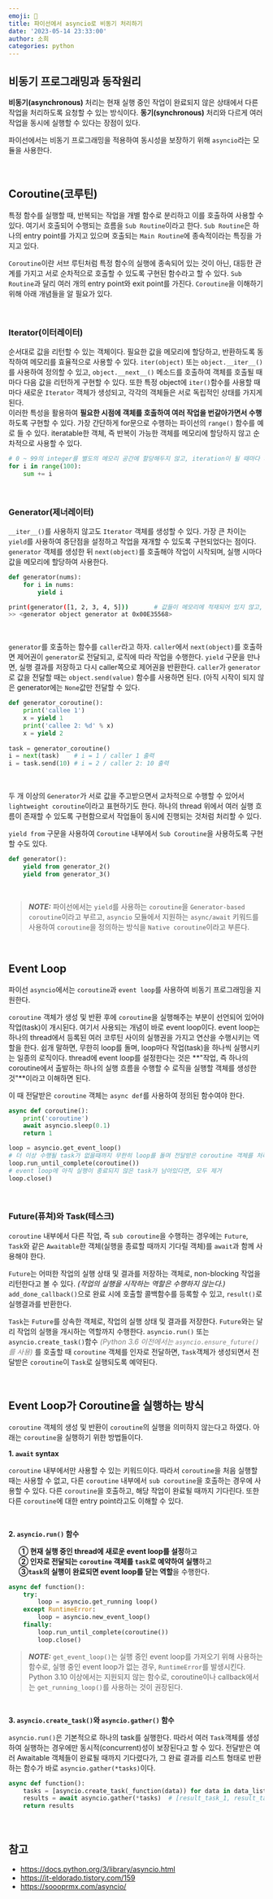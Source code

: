 ```yaml
---
emoji: 💭
title: 파이선에서 asyncio로 비동기 처리하기
date: '2023-05-14 23:33:00'
author: 소희
categories: python
---
```


## 비동기 프로그래밍과 동작원리

**비동기(asynchronous)** 처리는 현재 실행 중인 작업이 완료되지 않은 상태에서 다른 작업을 처리하도록 요청할 수 있는 방식이다. **동기(synchronous)** 처리와 다르게 여러 작업을 동시에 실행할 수 있다는 장점이 있다. 

파이선에서는 비동기 프로그래밍을 적용하여 동시성을 보장하기 위해 `asyncio`라는 모듈을 사용한다. 

<br>

## Coroutine(코루틴)

특정 함수를 실행할 때, 반복되는 작업을 개별 함수로 분리하고 이를 호출하여 사용할 수 있다. 여기서 호출되어 수행되는 흐름을 `Sub Routine`이라고 한다. `Sub Routine`은 하나의 entry point를 가지고 있으며 호출되는 `Main Routine`에 종속적이라는 특징을 가지고 있다. 

`Coroutine`이란 서브 루틴처럼 특정 함수의 실행에 종속되어 있는 것이 아닌, 대등한 관계를 가지고 서로 순차적으로 호출할 수 있도록 구현된 함수라고 할 수 있다. `Sub Routine`과 달리 여러 개의 entry point와 exit point를 가진다.
`Coroutine`을 이해하기 위해 아래 개념들을 알 필요가 있다.

<br>

### Iterator(이터레이터)
순서대로 값을 리턴할 수 있는 객체이다. 필요한 값을 메모리에 할당하고, 반환하도록 동작하여 메모리를 효율적으로 사용할 수 있다. `iter(object)` 또는 `object.__iter__()`를 사용하여 정의할 수 있고, `object.__next__()` 메소드를 호출하여 객체를 호출될 때마다 다음 값을 리턴하게 구현할 수 있다. 또한 특정 object에 `iter()`함수를 사용할 때마다 새로운 `Iterator` 객체가 생성되고, 각각의 객체들은 서로 독립적인 상태를 가지게 된다.   
이러한 특성을 활용하여 <b>필요한 시점에 객체를 호출하여 여러 작업을 번갈아가면서 수행</b>하도록 구현할 수 있다.
가장 간단하게 for문으로 수행하는 파이선의 `range()` 함수를 예로 들 수 있다. iteratable한 객체, 즉 반복이 가능한 객체를 메모리에 할당하지 않고 순차적으로 사용할 수 있다.
``` python
# 0 ~ 99의 integer를 별도의 메모리 공간에 할당해두지 않고, iteration이 될 때마다 꺼내어서 사용
for i in range(100): 
    sum += i
```
<br>

### Generator(제너레이터)
`__iter__()`를 사용하지 않고도 `Iterator` 객체를 생성할 수 있다. 가장 큰 차이는 `yield`를 사용하여 중단점을 설정하고 작업을 재개할 수 있도록 구현되었다는 점이다. `generator` 객체를 생성한 뒤 `next(object)`를 호출해야 작업이 시작되며, 실행 시마다 값을 메모리에 할당하여 사용한다.  
``` python
def generator(nums):
    for i in nums:
        yield i
``` 
``` bash
print(generator([1, 2, 3, 4, 5]))       # 값들이 메모리에 적재되어 있지 않고, 객체만 생성된 상태
>> <generator object generator at 0x00E35568>
``` 
<br>

`generator`를 호출하는 함수를 `caller`라고 하자. 
`caller`에서 `next(object)`를 호출하면 제어권이 `generator`로 전달되고, 로직에 따라 작업을 수행한다. `yield` 구문을 만나면, 실행 결과를 저장하고 다시 caller쪽으로 제어권을 반환한다. `caller`가 `generator`로 값을 전달할 때는 `object.send(value)` 함수를 사용하면 된다. (아직 시작이 되지 않은 generator에는 `None`값만 전달할 수 있다.  

``` python
def generator_coroutine():
    print('callee 1')
    x = yield 1
    print('callee 2: %d' % x)
    x = yield 2
	
task = generator_coroutine()
i = next(task)    # i = 1 / caller 1 출력
i = task.send(10) # i = 2 / caller 2: 10 출력
``` 
<br>

두 개 이상의 `Generator`가 서로 값을 주고받으면서 교차적으로 수행할 수 있어서 `lightweight coroutine`이라고 표현하기도 한다. 하나의 thread 위에서 여러 실행 흐름이 존재할 수 있도록 구현함으로서 작업들이 동시에 진행되는 것처럼 처리할 수 있다. 

`yield from` 구문을 사용하여 `Coroutine` 내부에서 `Sub Coroutine`을 사용하도록 구현할 수도 있다.
``` python
def generator():
	yield from generator_2()
	yield from generator_3()
``` 
<br>

> **_NOTE:_** 파이선에서는 `yield`를 사용하는 `coroutine`을 `Generator-based coroutine`이라고 부르고, `asyncio` 모듈에서 지원하는 `async/await` 키워드를 사용하여 `coroutine`을 정의하는 방식을 `Native coroutine`이라고 부른다.

<br>

## Event Loop

파이선 `asyncio`에서는 `coroutine`과 `event loop`를 사용하여 비동기 프로그래밍을 지원한다.  

`coroutine` 객체가 생성 및 반환 후에 `coroutine`을 실행해주는 부분이 선언되어 있어야 작업(task)이 개시된다. 여기서 사용되는 개념이 바로 event loop이다. event loop는 하나의 thread에서 등록된 여러 코루틴 사이의 실행권을 가지고 연산을 수행시키는 역할을 한다. 
쉽개 말하면, 무한히 loop를 돌며, loop마다 작업(task)을 하나씩 실행시키는 일종의 로직이다. thread에 event loop를 설정한다는 것은 **"작업, 즉 하나의 coroutine에서 출발하는 하나의 실행 흐름을 수행할 수 로직을 실행할 객체를 생성한 것"**이라고 이해하면 된다.

이 때 전달받은 `coroutine` 객체는 `async def`를 사용하여 정의된 함수여야 한다.

``` python
async def coroutine():
    print('coroutine')
    await asyncio.sleep(0.1)
    return 1

loop = asyncio.get_event_loop()
# 더 이상 수행될 task가 없을때까지 무한히 loop를 돌며 전달받은 coroutine 객체를 처리
loop.run_until_complete(coroutine())
# event loop에 아직 실행이 종료되지 않은 task가 남아있다면, 모두 제거
loop.close()
```

<br>

### Future(퓨쳐)와 Task(테스크)

`coroutine` 내부에서 다른 작업, 즉 `sub coroutine`을 수행하는 경우에는 `Future`, `Task`와 같은 `Awaitable`한 객체(실행을 종료할 때까지 기다릴 객체)를 `await`과 함께 사용해야 한다. 

`Future`는 어떠한 작업의 실행 상태 및 결과를 저장하는 객체로, non-blocking 작업을 리턴한다고 볼 수 있다. *(작업의 실행을 시작하는 역할은 수행하지 않는다.)* `add_done_callback()`으로 완료 시에 호출할 콜백함수를 등록할 수 있고, `result()`로 실행결과를 반환한다. 

`Task`는 `Future`를 상속한 객체로, 작업의 실행 상태 및 결과를 저장한다. `Future`와는 달리 작업의 실행을 개시하는 역할까지 수행한다. `asyncio.run()` 또는 `asyncio.create_task()`함수<text style="color:grey;"> _(Python 3.6 이전에서는 `asyncio.ensure_future()`를 사용)_ </text>를 호출할 때 `coroutine` 객체를 인자로 전달하면, `Task`객체가 생성되면서 전달받은 `coroutine`이 `Task`로 실행되도록 예약된다.

<br>

## Event Loop가 Coroutine을 실행하는 방식


`coroutine` 객체의 생성 및 반환이 `coroutine`의 실행을 의미하지 않는다고 하였다. 아래는 `coroutine`을 실행하기 위한 방법들이다.

**1. `await` syntax**

`coroutine` 내부에서만 사용할 수 있는 키워드이다. 따라서 `coroutine`을 처음 실행할 때는 사용할 수 없고, 다른 `coroutine` 내부에서 `sub coroutine`을 호출하는 경우에 사용할 수 있다. 다른 `coroutine`을 호출하고, 해당 작업이 완료될 때까지 기다린다. 또한 다른 `coroutine`에 대한 entry point라고도 이해할 수 있다. 

<br>

**2. `asyncio.run()` 함수**

&nbsp;&nbsp;&nbsp;&nbsp;
**① 현재 실행 중인 thread에 새로운 event loop를 설정**하고<br>
&nbsp;&nbsp;&nbsp;&nbsp;
**② 인자로 전달되는 `coroutine` 객체를 `task`로 예약하여 실행**하고<br>
&nbsp;&nbsp;&nbsp;&nbsp;
**③`task`의 실행이 완료되면 event loop를 닫는 역할**을 수행한다.

```python
async def function():
    try:
        loop = asyncio.get_running loop()
    except RuntimeError:
        loop = asyncio.new_event_loop()
    finally:
        loop.run_until_complete(coroutine())
        loop.close()
```

> **_NOTE:_** `get_event_loop()`는 실행 중인 event loop를 가져오기 위해 사용하는 함수로, 실행 중인 event loop가 없는 경우, `RuntimeError`를 발생시킨다. Python 3.10 이상에서는 지원되지 않는 함수로, coroutine이나 callback에서는 `get_running_loop()`를 사용하는 것이 권장된다. 

<br>

**3. `asyncio.create_task()`와 `asyncio.gather()` 함수**

`asyncio.run()`은 기본적으로 하나의 task를 실행한다. 따라서 여러 `Task`객체를 생성하여 실행하는 경우에만 동시적(concurrent)성이 보장된다고 할 수 있다. 
전달받은 여러 Awaitable 객체들이 완료될 때까지 기다렸다가, 그 완료 결과를 리스트 형태로 반환하는 함수가 바로 `asyncio.gather(*tasks)`이다.

```python
async def function():
    tasks = [asyncio.create_task(_function(data)) for data in data_list] 
    results = await asyncio.gather(*tasks)  # [result_task_1, result_task_2, ...]
    return results
``` 

<br>

## 참고
- https://docs.python.org/3/library/asyncio.html
- https://it-eldorado.tistory.com/159
- https://soooprmx.com/asyncio/

``` toc
``` 